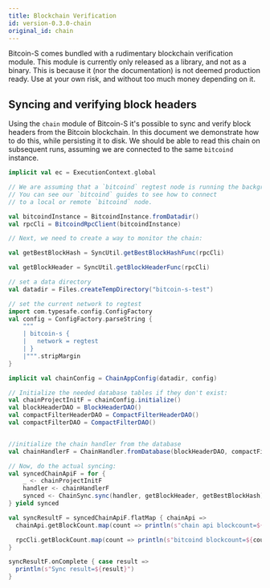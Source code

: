 ```yaml
---
title: Blockchain Verification
id: version-0.3.0-chain
original_id: chain
---
```


Bitcoin-S comes bundled with a rudimentary blockchain verification
module. This module is currently only released as a library, and not as a binary.
This is because it (nor the documentation) is not deemed production
ready. Use at your own risk, and without too much money depending on it.

## Syncing and verifying block headers

Using the `chain` module of Bitcoin-S it's possible to
sync and verify block headers from the Bitcoin blockchain. In this document
we demonstrate how to do this, while persisting it to disk. We should be
able to read this chain on subsequent runs, assuming we are connected
to the same `bitcoind` instance.


```scala
implicit val ec = ExecutionContext.global

// We are assuming that a `bitcoind` regtest node is running the background.
// You can see our `bitcoind` guides to see how to connect
// to a local or remote `bitcoind` node.

val bitcoindInstance = BitcoindInstance.fromDatadir()
val rpcCli = BitcoindRpcClient(bitcoindInstance)

// Next, we need to create a way to monitor the chain:

val getBestBlockHash = SyncUtil.getBestBlockHashFunc(rpcCli)

val getBlockHeader = SyncUtil.getBlockHeaderFunc(rpcCli)

// set a data directory
val datadir = Files.createTempDirectory("bitcoin-s-test")

// set the current network to regtest
import com.typesafe.config.ConfigFactory
val config = ConfigFactory.parseString {
    """
    | bitcoin-s {
    |   network = regtest
    | }
    |""".stripMargin
}

implicit val chainConfig = ChainAppConfig(datadir, config)

// Initialize the needed database tables if they don't exist:
val chainProjectInitF = chainConfig.initialize()
val blockHeaderDAO = BlockHeaderDAO()
val compactFilterHeaderDAO = CompactFilterHeaderDAO()
val compactFilterDAO = CompactFilterDAO()


//initialize the chain handler from the database
val chainHandlerF = ChainHandler.fromDatabase(blockHeaderDAO, compactFilterHeaderDAO, compactFilterDAO)

// Now, do the actual syncing:
val syncedChainApiF = for {
    _ <- chainProjectInitF
    handler <- chainHandlerF
    synced <- ChainSync.sync(handler, getBlockHeader, getBestBlockHash)
} yield synced

val syncResultF = syncedChainApiF.flatMap { chainApi =>
  chainApi.getBlockCount.map(count => println(s"chain api blockcount=${count}"))

  rpcCli.getBlockCount.map(count => println(s"bitcoind blockcount=${count}"))
}

syncResultF.onComplete { case result =>
  println(s"Sync result=${result}")
}
```
